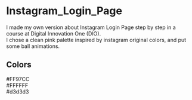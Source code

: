 # Instagram_Login_Page
I made my own version about Instagram Login Page step by step in a course at Digital Innovation One (DIO).
<br>
I chose a clean pink palette inspired by instagram original colors, and put some ball animations.
<br>

## Colors
#FF97CC
<br>
#FFFFFF
<br>
#d3d3d3
<br>

